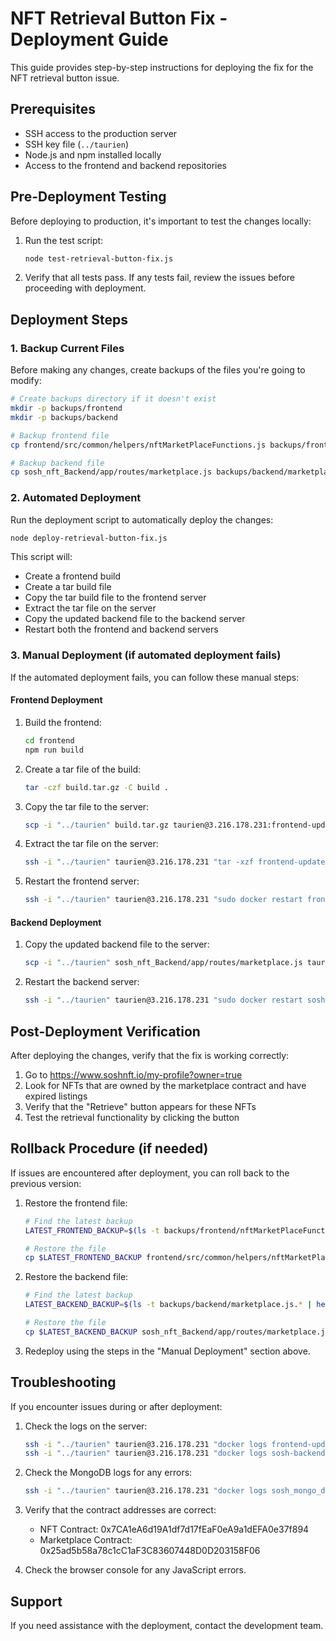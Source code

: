 # NFT Retrieval Button Fix - Deployment Guide

This guide provides step-by-step instructions for deploying the fix for the NFT retrieval button issue.

## Prerequisites

- SSH access to the production server
- SSH key file (`../taurien`)
- Node.js and npm installed locally
- Access to the frontend and backend repositories

## Pre-Deployment Testing

Before deploying to production, it's important to test the changes locally:

1. Run the test script:
   ```bash
   node test-retrieval-button-fix.js
   ```

2. Verify that all tests pass. If any tests fail, review the issues before proceeding with deployment.

## Deployment Steps

### 1. Backup Current Files

Before making any changes, create backups of the files you're going to modify:

```bash
# Create backups directory if it doesn't exist
mkdir -p backups/frontend
mkdir -p backups/backend

# Backup frontend file
cp frontend/src/common/helpers/nftMarketPlaceFunctions.js backups/frontend/nftMarketPlaceFunctions.js.$(date +%Y-%m-%d-%H%M%S)

# Backup backend file
cp sosh_nft_Backend/app/routes/marketplace.js backups/backend/marketplace.js.$(date +%Y-%m-%d-%H%M%S)
```

### 2. Automated Deployment

Run the deployment script to automatically deploy the changes:

```bash
node deploy-retrieval-button-fix.js
```

This script will:
- Create a frontend build
- Create a tar build file
- Copy the tar build file to the frontend server
- Extract the tar file on the server
- Copy the updated backend file to the backend server
- Restart both the frontend and backend servers

### 3. Manual Deployment (if automated deployment fails)

If the automated deployment fails, you can follow these manual steps:

#### Frontend Deployment

1. Build the frontend:
   ```bash
   cd frontend
   npm run build
   ```

2. Create a tar file of the build:
   ```bash
   tar -czf build.tar.gz -C build .
   ```

3. Copy the tar file to the server:
   ```bash
   scp -i "../taurien" build.tar.gz taurien@3.216.178.231:frontend-update/build.tar.gz
   ```

4. Extract the tar file on the server:
   ```bash
   ssh -i "../taurien" taurien@3.216.178.231 "tar -xzf frontend-update/build.tar.gz -C frontend-update/build"
   ```

5. Restart the frontend server:
   ```bash
   ssh -i "../taurien" taurien@3.216.178.231 "sudo docker restart frontend-update-sosh-nft-fe-1"
   ```

#### Backend Deployment

1. Copy the updated backend file to the server:
   ```bash
   scp -i "../taurien" sosh_nft_Backend/app/routes/marketplace.js taurien@3.216.178.231:backend-update/app/routes/marketplace.js
   ```

2. Restart the backend server:
   ```bash
   ssh -i "../taurien" taurien@3.216.178.231 "sudo docker restart sosh-backend-app"
   ```

## Post-Deployment Verification

After deploying the changes, verify that the fix is working correctly:

1. Go to https://www.soshnft.io/my-profile?owner=true
2. Look for NFTs that are owned by the marketplace contract and have expired listings
3. Verify that the "Retrieve" button appears for these NFTs
4. Test the retrieval functionality by clicking the button

## Rollback Procedure (if needed)

If issues are encountered after deployment, you can roll back to the previous version:

1. Restore the frontend file:
   ```bash
   # Find the latest backup
   LATEST_FRONTEND_BACKUP=$(ls -t backups/frontend/nftMarketPlaceFunctions.js.* | head -1)
   
   # Restore the file
   cp $LATEST_FRONTEND_BACKUP frontend/src/common/helpers/nftMarketPlaceFunctions.js
   ```

2. Restore the backend file:
   ```bash
   # Find the latest backup
   LATEST_BACKEND_BACKUP=$(ls -t backups/backend/marketplace.js.* | head -1)
   
   # Restore the file
   cp $LATEST_BACKEND_BACKUP sosh_nft_Backend/app/routes/marketplace.js
   ```

3. Redeploy using the steps in the "Manual Deployment" section above.

## Troubleshooting

If you encounter issues during or after deployment:

1. Check the logs on the server:
   ```bash
   ssh -i "../taurien" taurien@3.216.178.231 "docker logs frontend-update-sosh-nft-fe-1 --tail 100"
   ssh -i "../taurien" taurien@3.216.178.231 "docker logs sosh-backend-app --tail 100"
   ```

2. Check the MongoDB logs for any errors:
   ```bash
   ssh -i "../taurien" taurien@3.216.178.231 "docker logs sosh_mongo_db --tail 100"
   ```

3. Verify that the contract addresses are correct:
   - NFT Contract: 0x7CA1eA6d19A1df7d17fEaF0eA9a1dEFA0e37f894
   - Marketplace Contract: 0x25ad5b58a78c1cC1aF3C83607448D0D203158F06

4. Check the browser console for any JavaScript errors.

## Support

If you need assistance with the deployment, contact the development team.

